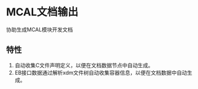 # MCAL文档输出

协助生成MCAL模块开发文档

## 特性

1. 自动收集C文件声明定义，以便在文档数据节点中自动生成。
2. EB接口数据通过解析xdm文件树自动收集容器信息，以便在文档数据中自动生成。